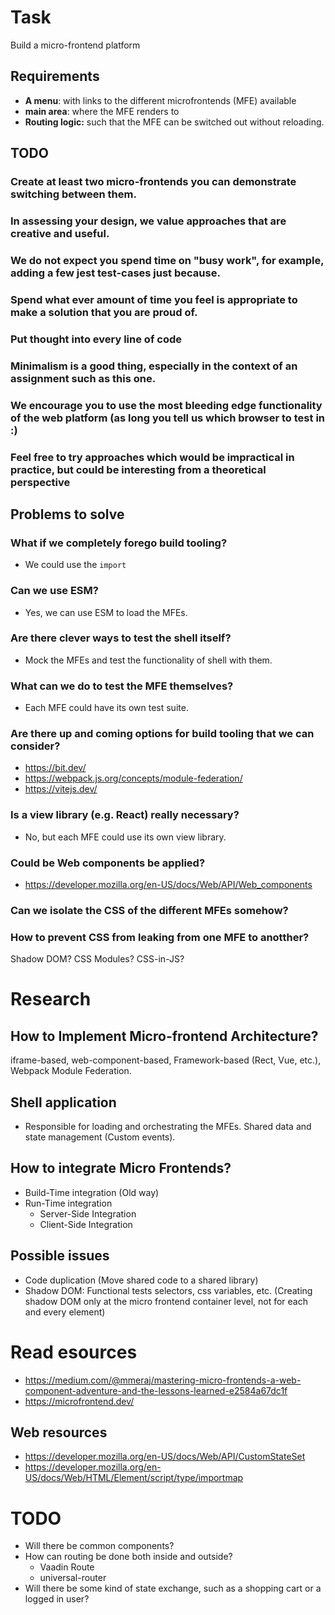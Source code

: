 # Task

Build a micro-frontend platform

## Requirements

- **A menu**: with links to the different microfrontends (MFE) available
- **main area**: where the MFE renders to
- **Routing logic:** such that the MFE can be switched out without reloading.


## TODO

### Create at least two micro-frontends you can demonstrate switching between them.

[//]: # "### Using `single-spa` probably solves too much of the problem for your solution to show the qualities we're looking for in the assignment."

### In assessing your design, we value approaches that are creative and useful.

### We do not expect you spend time on "busy work", for example, adding a few jest test-cases just because.

### Spend what ever amount of time you feel is appropriate to make a solution that you are proud of.

### Put thought into every line of code

### Minimalism is a good thing, especially in the context of an assignment such as this one.

### We encourage you to use the most bleeding edge functionality of the web platform (as long you tell us which browser to test in :)

### Feel free to try approaches which would be impractical in practice, but could be interesting from a theoretical perspective


## Problems to solve

### What if we completely forego build tooling?

- We could use the `import`

### Can we use ESM?

- Yes, we can use ESM to load the MFEs.

### Are there clever ways to test the shell itself?

- Mock the MFEs and test the functionality of shell with them.

### What can we do to test the MFE themselves?

- Each MFE could have its own test suite.

### Are there up and coming options for build tooling that we can consider?
- https://bit.dev/
- https://webpack.js.org/concepts/module-federation/
- https://vitejs.dev/

### Is a view library (e.g. React) really necessary?
- No, but each MFE could use its own view library.

### Could be Web components be applied?
- https://developer.mozilla.org/en-US/docs/Web/API/Web_components

### Can we isolate the CSS of the different MFEs somehow?

### How to prevent CSS from leaking from one MFE to anotther?
Shadow DOM? CSS Modules? CSS-in-JS?

# Research

## How to Implement Micro-frontend Architecture?

iframe-based, web-component-based, Framework-based (Rect, Vue, etc.), Webpack Module Federation.

## Shell application

- Responsible for loading and orchestrating the MFEs. Shared data and state management (Custom events).

## How to integrate Micro Frontends?

- Build-Time integration (Old way)
- Run-Time integration
  - Server-Side Integration
  - Client-Side Integration

## Possible issues

- Code duplication (Move shared code to a shared library)
- Shadow DOM: Functional tests selectors, css variables, etc. (Creating shadow DOM only at the micro frontend container level, not for each and every element)

# Read esources

- https://medium.com/@mmeraj/mastering-micro-frontends-a-web-component-adventure-and-the-lessons-learned-e2584a67dc1f
- https://microfrontend.dev/

## Web resources

- https://developer.mozilla.org/en-US/docs/Web/API/CustomStateSet
- https://developer.mozilla.org/en-US/docs/Web/HTML/Element/script/type/importmap

# TODO

- Will there be common components?
- How can routing be done both inside and outside?
  - Vaadin Route
  - universal-router
- Will there be some kind of state exchange, such as a shopping cart or a logged in user?

